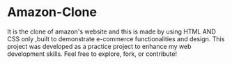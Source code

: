 # Amazon-Clone
It is the clone of amazon's website and this is made by using HTML AND CSS only ,built to demonstrate e-commerce functionalities and design. 
This project was developed as a practice project to enhance my web development skills. Feel free to explore, fork, or contribute!


